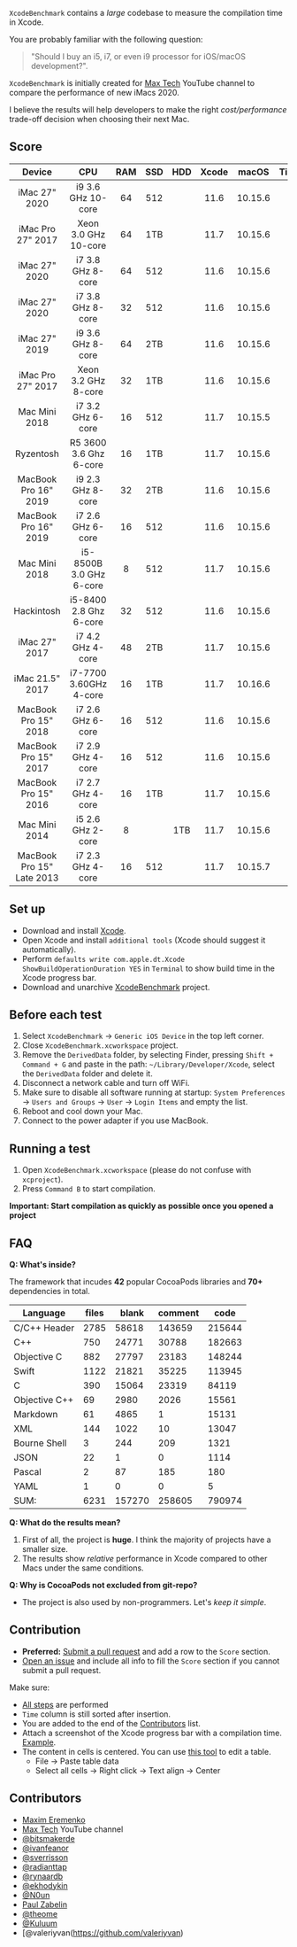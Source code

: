 `XcodeBenchmark` contains a *large* codebase to measure the compilation time in Xcode.

You are probably familiar with the following question:
> "Should I buy an i5, i7, or even i9 processor for iOS/macOS development?".

`XcodeBenchmark` is initially created for [Max Tech](https://www.youtube.com/channel/UCptwuAv0XQHo1OQUSaO6NHw) YouTube channel to compare the performance of new iMacs 2020.

I believe the results will help developers to make the right *cost/performance* trade-off decision when choosing their next Mac.

## Score

|        Device             |           CPU           | RAM | SSD | HDD | Xcode |  macOS  | Time(sec) |
|:-------------------------:|:-----------------------:|:---:|:---:|:---:|:-----:|:-------:|:---------:|
|       iMac 27" 2020       |    i9 3.6 GHz 10-core   |  64 | 512 |     |  11.6 | 10.15.6 |    217    |
|     iMac Pro 27" 2017     |  Xeon 3.0 GHz 10-core   |  64 | 1TB |     |  11.7 | 10.15.6 |    222    |
|       iMac 27" 2020       |    i7 3.8 GHz 8-core    |  64 | 512 |     |  11.6 | 10.15.6 |    229    |
|       iMac 27" 2020       |    i7 3.8 GHz 8-core    |  32 | 512 |     |  11.6 | 10.15.6 |    229    |
|       iMac 27" 2019       |    i9 3.6 GHz 8-core    |  64 | 2TB |     |  11.6 | 10.15.6 |    252    |
|     iMac Pro 27" 2017     |   Xeon 3.2 GHz 8-core   |  32 | 1TB |     |  11.6 | 10.15.6 |    263    |
|       Mac Mini 2018       |    i7 3.2 GHz 6-core    |  16 | 512 |     |  11.7 | 10.15.5 |    300    |
|         Ryzentosh         |  R5 3600 3.6 Ghz 6-core |  16 | 1TB |     |  11.7 | 10.15.6 |    312    |
|    MacBook Pro 16" 2019   |    i9 2.3 GHz 8-core    |  32 | 2TB |     |  11.6 | 10.15.6 |    328    |
|    MacBook Pro 16" 2019   |    i7 2.6 GHz 6-core    |  16 | 512 |     |  11.6 | 10.15.6 |    353    |
|       Mac Mini 2018       | i5-8500B 3.0 GHz 6-core |  8  | 512 |     |  11.7 | 10.15.6 |    383    |
|        Hackintosh         |  i5-8400 2.8 Ghz 6-core |  32 | 512 |     |  11.6 | 10.15.6 |    409    |
|       iMac 27" 2017       |    i7 4.2 GHz 4-core    |  48 | 2TB |     |  11.7 | 10.15.6 |    411    |
|      iMac 21.5" 2017      |  i7-7700 3.60GHz 4-core |  16 | 1TB |     |  11.7 | 10.16.6 |    419    |
|    MacBook Pro 15" 2018   |    i7 2.6 GHz 6-core    |  16 | 512 |     |  11.6 | 10.15.6 |    440    |
|    MacBook Pro 15" 2017   |    i7 2.9 GHz 4-core    |  16 | 512 |     |  11.6 | 10.15.6 |    583    |
|    MacBook Pro 15" 2016   |    i7 2.7 GHz 4-core    |  16 | 1TB |     |  11.7 | 10.15.6 |    642    |
|       Mac Mini 2014       |    i5 2.6 GHz 2-core    |  8  |     | 1TB |  11.7 | 10.15.6 |    1193   |
| MacBook Pro 15" Late 2013 |    i7 2.3 GHz 4-core    |  16 | 512 |     |  11.7 | 10.15.7 |    656    |


## Set up

- Download and install [Xcode](https://apps.apple.com/us/app/xcode/id497799835).
- Open Xcode and install `additional tools` (Xcode should suggest it automatically).
- Perform `defaults write com.apple.dt.Xcode ShowBuildOperationDuration YES` in `Terminal` to show build time in the Xcode progress bar.
- Download and unarchive [XcodeBenchmark](https://github.com/devMEremenko/XcodeBenchmark/archive/master.zip) project.

## Before each test

1. Select `XcodeBenchmark` -> `Generic iOS Device` in the top left corner.
2. Close `XcodeBenchmark.xcworkspace` project.
2. Remove the `DerivedData` folder, by selecting Finder, pressing `Shift + Command + G` and paste in the path: `~/Library/Developer/Xcode`, select the `DerivedData` folder and delete it.
3. Disconnect a network cable and turn off WiFi.
4. Make sure to disable all software running at startup: `System Preferences` -> `Users and Groups` -> `User` -> `Login Items` and empty the list.
5. Reboot and cool down your Mac.
6. Connect to the power adapter if you use MacBook.

## Running a test

1. Open `XcodeBenchmark.xcworkspace` (please do not confuse with `xcproject`).
2. Press `Command B` to start compilation.

**Important: Start compilation as quickly as possible once you opened a project**

## FAQ

**Q: What's inside?**

The framework that incudes **42** popular CocoaPods libraries and **70+** dependencies in total.

| Language      | files | blank  | comment | code   |
|---------------|-------|--------|---------|--------|
| C/C++ Header  | 2785  | 58618  | 143659  | 215644 |
| C++           | 750   | 24771  | 30788   | 182663 |
| Objective C   | 882   | 27797  | 23183   | 148244 |
| Swift         | 1122  | 21821  | 35225   | 113945 |
| C             | 390   | 15064  | 23319   | 84119  |
| Objective C++ | 69    | 2980   | 2026    | 15561  |
| Markdown      | 61    | 4865   | 1       | 15131  |
| XML           | 144   | 1022   | 10      | 13047  |
| Bourne Shell  | 3     | 244    | 209     | 1321   |
| JSON          | 22    | 1      | 0       | 1114   |
| Pascal        | 2     | 87     | 185     | 180    |
| YAML          | 1     | 0      | 0       | 5      |
| SUM:          | 6231  | 157270 | 258605  | 790974 |

**Q: What do the results mean?**
1. First of all, the project is **huge**. I think the majority of projects have a smaller size.
2. The results show *relative* performance in Xcode compared to other Macs under the same conditions.

**Q: Why is CocoaPods not excluded from git-repo?**
- The project is also used by non-programmers. Let's *keep it simple*.

## Contribution

- **Preferred:** [Submit a pull request](https://github.com/devMEremenko/XcodeBenchmark/pulls) and add a row to the `Score` section.  
- [Open an issue](https://github.com/devMEremenko/XcodeBenchmark/issues/new/choose) and include all info to fill the `Score` section if you cannot submit a pull request.

Make sure:
- [All steps](https://github.com/devMEremenko/XcodeBenchmark#before-each-test) are performed
- `Time` column is still sorted after insertion.
- You are added to the end of the [Contributors](https://github.com/devMEremenko/XcodeBenchmark#contributors) list.
- Attach a screenshot of the Xcode progress bar with a compilation time. [Example](https://user-images.githubusercontent.com/1449655/92333170-05f3f200-f073-11ea-94be-e0a41be5aae4.png).
- The content in cells is centered. You can use [this tool](https://www.tablesgenerator.com/markdown_tables) to edit a table.
    - File -> Paste table data
    - Select all cells -> Right click -> Text align -> Center

## Contributors

- [Maxim Eremenko](https://www.linkedin.com/in/maxim-eremenko/)
- [Max Tech](https://www.youtube.com/channel/UCptwuAv0XQHo1OQUSaO6NHw) YouTube channel
- [@bitsmakerde](https://github.com/bitsmakerde)
- [@ivanfeanor](https://github.com/ivanfeanor)
- [@sverrisson](https://github.com/sverrisson)
- [@radianttap](https://github.com/radianttap)
- [@rynaardb](https://github.com/rynaardb)
- [@ekhodykin](https://github.com/ekhodykin)
- [@N0un](https://github.com/N0un)
- [Paul Zabelin](https://github.com/paulz)
- [@theome](https://github.com/Theome)
- [@Kuluum](https://github.com/Kuluum)
- [@valeriyvan(https://github.com/valeriyvan)
